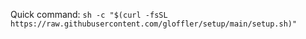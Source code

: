 Quick command:
`sh -c "$(curl -fsSL https://raw.githubusercontent.com/gloffler/setup/main/setup.sh)"`
